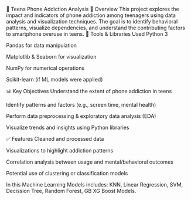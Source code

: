 📱 Teens Phone Addiction Analysis
🧠 Overview
This project explores the impact and indicators of phone addiction among teenagers using data analysis and visualization techniques. The goal is to identify behavioral patterns, visualize dependencies, and understand the contributing factors to smartphone overuse in teens.
🧰 Tools & Libraries Used
Python 3

Pandas for data manipulation

Matplotlib & Seaborn for visualization

NumPy for numerical operations

Scikit-learn (if ML models were applied)

📊 Key Objectives
Understand the extent of phone addiction in teens

Identify patterns and factors (e.g., screen time, mental health)

Perform data preprocessing & exploratory data analysis (EDA)

Visualize trends and insights using Python libraries

✅ Features
Cleaned and processed data

Visualizations to highlight addiction patterns

Correlation analysis between usage and mental/behavioral outcomes

Potential use of clustering or classification models

In this  Machine Learning Models includes: KNN, Linear Regression, SVM, Decission Tree, Random Forest, GB XG Boost Models. 

